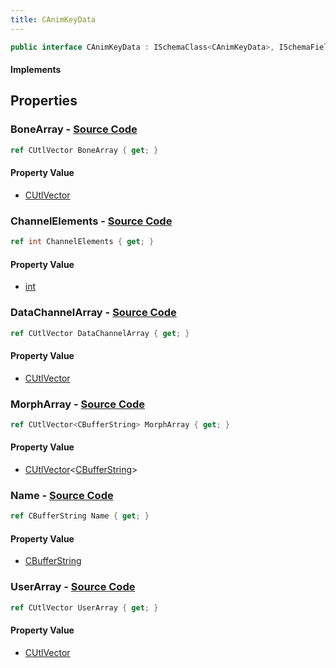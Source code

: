 ```yaml
---
title: CAnimKeyData
---
```


```csharp
public interface CAnimKeyData : ISchemaClass<CAnimKeyData>, ISchemaField, ISchemaClass, INativeHandle
```

#### Implements

## Properties

### **BoneArray** - [Source Code](https://github.com/swiftly-solution/swiftlys2/blob/main/managed/src/SwiftlyS2.Generated/Schemas/Interfaces/CAnimKeyData.cs#L19)

```csharp
ref CUtlVector BoneArray { get; }
```

#### Property Value

- [CUtlVector](/docs/api/)

### **ChannelElements** - [Source Code](https://github.com/swiftly-solution/swiftlys2/blob/main/managed/src/SwiftlyS2.Generated/Schemas/Interfaces/CAnimKeyData.cs#L26)

```csharp
ref int ChannelElements { get; }
```

#### Property Value

- [int](https://learn.microsoft.com/dotnet/api/system.int32)

### **DataChannelArray** - [Source Code](https://github.com/swiftly-solution/swiftlys2/blob/main/managed/src/SwiftlyS2.Generated/Schemas/Interfaces/CAnimKeyData.cs#L29)

```csharp
ref CUtlVector DataChannelArray { get; }
```

#### Property Value

- [CUtlVector](/docs/api/)

### **MorphArray** - [Source Code](https://github.com/swiftly-solution/swiftlys2/blob/main/managed/src/SwiftlyS2.Generated/Schemas/Interfaces/CAnimKeyData.cs#L24)

```csharp
ref CUtlVector<CBufferString> MorphArray { get; }
```

#### Property Value

- [CUtlVector](/docs/api/-1)<[CBufferString](/docs/api/shared/natives/cbufferstring)>

### **Name** - [Source Code](https://github.com/swiftly-solution/swiftlys2/blob/main/managed/src/SwiftlyS2.Generated/Schemas/Interfaces/CAnimKeyData.cs#L16)

```csharp
ref CBufferString Name { get; }
```

#### Property Value

- [CBufferString](/docs/api/shared/natives/cbufferstring)

### **UserArray** - [Source Code](https://github.com/swiftly-solution/swiftlys2/blob/main/managed/src/SwiftlyS2.Generated/Schemas/Interfaces/CAnimKeyData.cs#L22)

```csharp
ref CUtlVector UserArray { get; }
```

#### Property Value

- [CUtlVector](/docs/api/)

